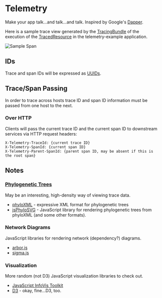 # Telemetry

Make your app talk…and talk…and talk. Inspired by Google's [Dapper](http://research.google.com/pubs/pub36356.html).

Here is a sample trace view generated by the
[TracingBundle](telemetry-dropwizard/src/main/java/com/yammer/telemetry/dropwizard/TracingBundle.java) of the
execution of the [TracedResource](telemetry-example/src/main/java/com/yammer/telemetry/example/resources/TracedResource.java) in the telemetry-example application.

![Sample Span](https://raw.github.com/yammer/telemetry/master/telemetry-service/screenshot.png "Sample Span View")

## IDs

Trace and span IDs will be expressed as [UUIDs](https://en.wikipedia.org/wiki/Universally_unique_identifier).

## Trace/Span Passing

In order to trace across hosts trace ID and span ID information must be passed from one host to the next.

### Over HTTP

Clients will pass the current trace ID and the current span ID to downstream services via HTTP request headers:

    X-Telemetry-TraceId: {current trace ID}
    X-Telemetry-SpanId: {current span ID}
    X-Telemetry-Parent-SpanId: {parent span ID, may be absent if this is the root span}

## Notes

### [Phylogenetic Trees](https://en.wikipedia.org/wiki/Phylogenetic_tree)

May be an interesting, high-density way of viewing trace data.

   * [phyloXML](https://en.wikipedia.org/wiki/PhyloXML) - expressive XML format for phylogenetic trees
   * [jsPhyloSVG](http://www.jsphylosvg.com/) - JavaScript library for rendering phylogenetic trees from phyloXML (and some other formats).

### Network Diagrams

JavaScript libraries for rendering network (dependency?) diagrams.

   * [arbor.js](http://arborjs.org/)
   * [sigma.js](http://sigmajs.org/)

### Visualization

More random (not D3) JavaScript visualization libraries to check out.

   * [JavaScript InfoVis Toolkit](http://philogb.github.io/jit/)
   * [D3](http://d3js.org/) - okay, fine…D3, too.
